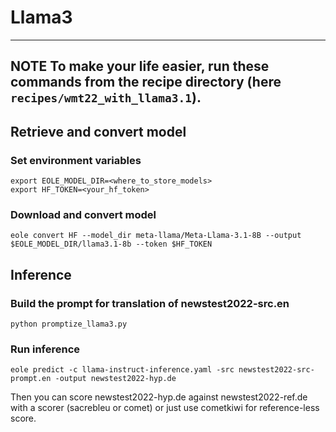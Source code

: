 # Llama3

---
**NOTE**
To make your life easier, run these commands from the recipe directory (here `recipes/wmt22_with_llama3.1`).
---

## Retrieve and convert model

### Set environment variables

```
export EOLE_MODEL_DIR=<where_to_store_models>
export HF_TOKEN=<your_hf_token>
```

### Download and convert model

```
eole convert HF --model_dir meta-llama/Meta-Llama-3.1-8B --output $EOLE_MODEL_DIR/llama3.1-8b --token $HF_TOKEN
```


## Inference

### Build the prompt for translation of newstest2022-src.en

```
python promptize_llama3.py
```

### Run inference

```
eole predict -c llama-instruct-inference.yaml -src newstest2022-src-prompt.en -output newstest2022-hyp.de
```

Then you can score newstest2022-hyp.de against newstest2022-ref.de with a scorer (sacrebleu or comet) or just use cometkiwi for reference-less score.
